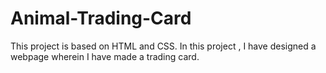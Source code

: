 # Animal-Trading-Card
This project is based on HTML and CSS. In this project , I have designed a webpage wherein I have made a trading card. 

